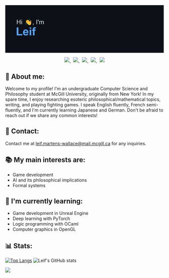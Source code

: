 <!-- Banner -->
<img align="center" src="https://github.com/leif-mw/leif-mw/blob/423d175265639affed9b7dae07e12c73dc51d418/header.png" alt="Hi, I'm Leif" />

<!-- Badges -->
<p align='center'>

  <a href="https://www.linkedin.com/in/leif-mw/">
    <img src="https://img.shields.io/badge/LinkedIn-0077B5?style=for-the-badge&logo=linkedin&logoColor=white" />
  </a>&nbsp;
  <a href="https://instagram.com/leifmw">
    <img src="https://img.shields.io/badge/Instagram-E4405F?style=for-the-badge&logo=instagram&logoColor=white" />        
  </a>&nbsp;
  <a href="https://instagram.com/leifmw">
    <img src="https://img.shields.io/badge/Facebook-1877F2?style=for-the-badge&logo=facebook&logoColor=white" />        
  </a>&nbsp;
  <a href="https://leetcode.com/leif-mw/">
    <img src="https://img.shields.io/badge/-LeetCode-FFA116?style=for-the-badge&logo=LeetCode&logoColor=black" />        
  </a>&nbsp;
  <a href="https://www.kaggle.com/leifmw">
    <img src="https://img.shields.io/badge/Kaggle-20BEFF?style=for-the-badge&logo=Kaggle&logoColor=white" />        
  </a>
  
</p>

👤 About me:
---
Welcome to my profile! I'm an undergraduate Computer Science and Philosophy student at McGill University, originally from New York! In my spare time, I enjoy researching esoteric philosophical/mathematical topics, writing, and playing fighting games. I speak English fluently, French semi-fluently, and I'm currently learning Japanese and German. Don't be afraid to reach out if we share any common interests!

📧 Contact:
---
Contact me at leif.martens-wallace@mail.mcgill.ca for any inquiries.

📚 My main interests are:
---
- Game development
- AI and its philosophical implications
- Formal systems

🌱 I'm currently learning:
---
- Game development in Unreal Engine
- Deep learning with PyTorch
- Logic programming with OCaml
- Computer graphics in OpenGL

📊 Stats:
---
[![Top Langs](https://github-readme-stats.vercel.app/api/top-langs/?username=leif-mw&layout=compact&theme=github_dark&hide_border=True&hide_title=True)](https://github.com/anuraghazra/github-readme-stats)
![Leif's GitHub stats](https://github-readme-stats.vercel.app/api?username=leif-mw&show_icons=true&theme=github_dark&hide_border=True&hide_title=True)

![](https://komarev.com/ghpvc/?username=leif-mw&label=Visitors&style=for-the-badge)
